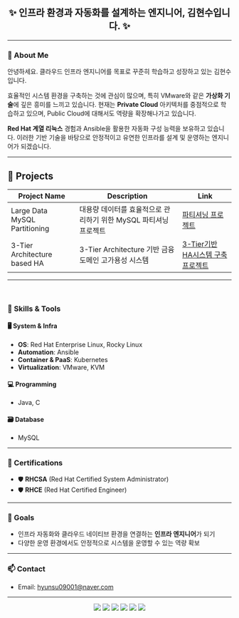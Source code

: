 <h2 align="center">✨ 인프라 환경과 자동화를 설계하는 엔지니어, 김현수입니다. ✨</h2>

---

### 👋 About Me
안녕하세요. 클라우드 인프라 엔지니어를 목표로 꾸준히 학습하고 성장하고 있는 김현수입니다.

효율적인 시스템 환경을 구축하는 것에 관심이 많으며, 특히 VMware와 같은 **가상화 기술**에 깊은 흥미를 느끼고 있습니다. 현재는 **Private Cloud** 아키텍처를 중점적으로 학습하고 있으며, Public Cloud에 대해서도 역량을 확장해나가고 있습니다.

**Red Hat 계열 리눅스**  경험과 Ansible을 활용한 자동화 구성 능력을 보유하고 있습니다. 이러한 기반 기술을 바탕으로 안정적이고 유연한 인프라를 설계 및 운영하는 엔지니어가 되겠습니다.


---

## 🚀 Projects

| Project Name | Description | Link |
|--------------|-------------|------|
| Large Data MySQL Partitioning | 대용량 데이터를 효율적으로 관리하기 위한 MySQL 파티셔닝 프로젝트 | [파티셔닝 프로젝트](https://github.com/shin-kibeom/large-data-mysql-partitioning) |
| 3-Tier Architecture based HA | 3-Tier Architecture 기반 금융 도메인 고가용성 시스템 | [3-Tier기반 HA시스템 구축 프로젝트](https://github.com/moonstone0514/technical_seminar) |
---
<br>


### 🧰 Skills & Tools

#### 🖥️ System & Infra
- **OS**: Red Hat Enterprise Linux, Rocky Linux
- **Automation**: Ansible
- **Container & PaaS**: Kubernetes
- **Virtualization**: VMware, KVM

#### 💻 Programming
- Java, C

#### 🗃️ Database
- MySQL

---

### 📜 Certifications
- 🛡️ **RHCSA** (Red Hat Certified System Administrator)  
- 🛡️ **RHCE** (Red Hat Certified Engineer)

---

### 🎯 Goals
- 인프라 자동화와 클라우드 네이티브 환경을 연결하는 **인프라 엔지니어**가 되기
- 다양한 운영 환경에서도 안정적으로 시스템을 운영할 수 있는 역량 확보

---

### 📫 Contact
- Email: hyunsu09001@naver.com
  

---



<p align="center">


<img src="https://img.shields.io/badge/Ansible-EE0000?sytle=for-the-badge&logo=Ansible&logoColor=Green"> 
<img src="https://img.shields.io/badge/Kubernetes-326CE5?sytle=for-the-badge&logo=Kubernetes&logoColor=BLUE">
 <img src="https://img.shields.io/badge/java-007396?style=for-the-badge&logo=java&logoColor=white">
   <img src="https://img.shields.io/badge/python-3776AB?style=for-the-badge&logo=python&logoColor=white">
   <img src="https://img.shields.io/badge/mysql-4479A1?style=for-the-badge&logo=mysql&logoColor=white">
 
   <img src="https://img.shields.io/badge/C-A8B9CC?style=for-the-badge&logo=&logoColor=black">
  </p> 
   </div>
